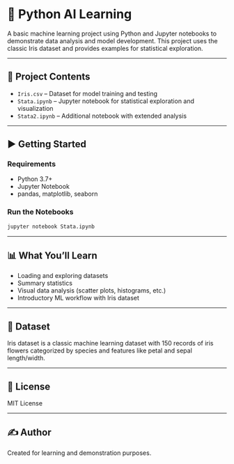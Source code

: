 # 🧠 Python AI Learning

A basic machine learning project using Python and Jupyter notebooks to demonstrate data analysis and model development. This project uses the classic Iris dataset and provides examples for statistical exploration.

---

## 📁 Project Contents

- `Iris.csv` – Dataset for model training and testing
- `Stata.ipynb` – Jupyter notebook for statistical exploration and visualization
- `Stata2.ipynb` – Additional notebook with extended analysis

---

## ▶️ Getting Started

### Requirements

- Python 3.7+
- Jupyter Notebook
- pandas, matplotlib, seaborn

### Run the Notebooks

```bash
jupyter notebook Stata.ipynb
```

---

## 📊 What You’ll Learn

- Loading and exploring datasets
- Summary statistics
- Visual data analysis (scatter plots, histograms, etc.)
- Introductory ML workflow with Iris dataset

---

## 📘 Dataset

Iris dataset is a classic machine learning dataset with 150 records of iris flowers categorized by species and features like petal and sepal length/width.

---

## 📝 License

MIT License

---

## ✍️ Author

Created for learning and demonstration purposes.
